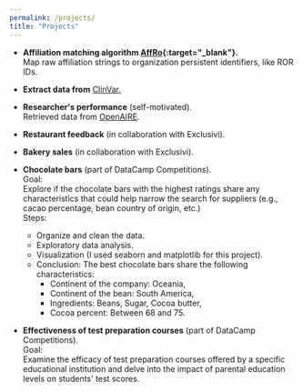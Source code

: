 ```yaml
---
permalink: /projects/
title: "Projects"
---
```



- **Affiliation matching algorithm [AffRo](https://affro-api.imsi.athenarc.gr/docs){:target="_blank"}.**  
  Map raw affiliation strings to organization persistent identifiers, like ROR IDs.

- **Extract data from** [ClinVar.](https://www.ncbi.nlm.nih.gov/clinvar/)

- **Researcher's performance** (self-motivated).  
  Retrieved data from [OpenAIRE](https://www.openaire.eu).


- **Restaurant feedback** (in collaboration with Exclusivi). 

- **Bakery sales** (in collaboration with Exclusivi). 

- **Chocolate bars** (part of DataCamp Competitions).  
  Goal:\
  Explore if the chocolate bars with the highest ratings share any characteristics that could help narrow the search for suppliers (e.g., cacao percentage, bean country of origin,   etc.)\
  Steps:
  - Organize and clean the data.
  - Exploratory data analysis.
  - Visualization (I used seaborn and matplotlib for this project).
  - Conclusion: The best chocolate bars share the following characteristics:
    - Continent of the company: Oceania, 
    - Continent of the bean: South America, 
    - Ingredients: Beans, Sugar, Cocoa butter, 
    - Cocoa percent: Between 68 and 75. 
  



- **Effectiveness of test preparation courses** (part of DataCamp Competitions).  
  Goal:\
  Examine the efficacy of test preparation courses offered by a specific educational institution and delve into the impact of parental education levels on students' test scores.



